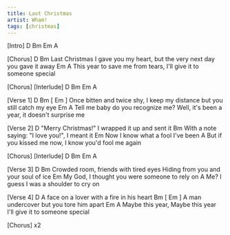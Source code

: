 ```yaml
---
title: Last Christmas
artist: Wham!
tags: [christmas]
---
```

[Intro] D Bm Em A

[Chorus]
D                                           Bm
Last Christmas I gave you my heart, but the very next day you gave it away
Em                                    A
This year to save me from tears, I'll give it to someone special

[Chorus]
[Interlude] D Bm Em A

[Verse 1]
D                           Bm                                        [ Em ]
 Once bitten and twice shy,  I keep my distance but you still catch my eye
Em                                A
 Tell me baby do you recognize me? Well, it's been a year, it doesn't surprise me

[Verse 2]
D
 "Merry Christmas!" I wrapped it up and sent it 
Bm
With a note saying: "I love you!", I meant it
Em
Now I know what a fool I've been 
           A
But if you kissed me now, I know you'd fool me again

[Chorus]
[Interlude] D Bm Em A

[Verse 3]
D                                      Bm
 Crowded room, friends with tired eyes  Hiding from you and your soul of ice
Em
 My God, I thought you were someone to rely on 
A
Me? I guess I was a shoulder to cry on

[Verse 4]
  D
A face on a lover with a fire in his heart
  Bm                                    [ Em ]
A man undercover but you tore him apart
Em                                      A
 Maybe this year, Maybe this year I'll give it to someone special

[Chorus] x2